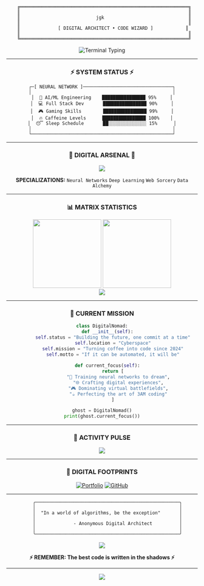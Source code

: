 ```
    ╔══════════════════════════════════════════════════════════════╗
    ║                                                              ║
    ║                            jgk                               ║
    ║                                                              ║
    ║              [ DIGITAL ARCHITECT • CODE WIZARD ]            ║
    ║                                                              ║
    ╚══════════════════════════════════════════════════════════════╝
```

<div align="center">

<img src="https://readme-typing-svg.herokuapp.com?font=Fira+Code&size=20&duration=2000&pause=500&color=00FF41&center=true&vCenter=true&multiline=true&width=600&height=100&lines=root%40matrix%3A~%24+whoami;%3E+digital_ghost;%3E+code_conjurer;%3E+reality_hacker" alt="Terminal Typing" />

</div>

---

<div align="center">

### ⚡ SYSTEM STATUS ⚡

```ascii
┌─[ NEURAL NETWORK ]─────────────────────────────────┐
│                                                    │
│  🧠 AI/ML Engineering    ████████████████ 95%     │
│  💻 Full Stack Dev       ████████████████ 90%     │
│  🎮 Gaming Skills        ████████████████ 99%     │
│  🔥 Caffeine Levels      ████████████████ 100%    │
│  😴 Sleep Schedule       ██░░░░░░░░░░░░░░ 15%      │
│                                                    │
└────────────────────────────────────────────────────┘
```

</div>

---

<div align="center">

### 🔮 DIGITAL ARSENAL 🔮

<img src="https://skillicons.dev/icons?i=python,java,js,c,react,nodejs,tensorflow,mysql,git,linux&theme=dark" />

**SPECIALIZATIONS:** `Neural Networks` `Deep Learning` `Web Sorcery` `Data Alchemy`

</div>

---

<div align="center">

### 📊 MATRIX STATISTICS

<img height="180em" src="https://github-readme-stats.vercel.app/api?username=jgk&show_icons=true&theme=chartreuse-dark&hide_border=true&bg_color=000000&title_color=00FF41&text_color=00FF41&icon_color=00FF41&border_radius=0"/>
<img height="180em" src="https://github-readme-stats.vercel.app/api/top-langs/?username=jgk&layout=compact&theme=chartreuse-dark&hide_border=true&bg_color=000000&title_color=00FF41&text_color=00FF41&border_radius=0"/>

</div>

<div align="center">
<img src="https://github-readme-streak-stats.herokuapp.com/?user=jgk&theme=dark&background=000000&ring=00FF41&fire=00FF41&currStreakLabel=00FF41&sideLabels=00FF41&currStreakNum=FFFFFF&sideNums=FFFFFF&dates=808080&hide_border=true" />
</div>

---

<div align="center">

### 🎯 CURRENT MISSION

```python
class DigitalNomad:
    def __init__(self):
        self.status = "Building the future, one commit at a time"
        self.location = "Cyberspace"
        self.mission = "Turning coffee into code since 2024"
        self.motto = "If it can be automated, it will be"
        
    def current_focus(self):
        return [
            "🤖 Training neural networks to dream",
            "🌐 Crafting digital experiences",
            "🎮 Dominating virtual battlefields",
            "☕ Perfecting the art of 3AM coding"
        ]

ghost = DigitalNomad()
print(ghost.current_focus())
```

</div>

---

<div align="center">

### 🌊 ACTIVITY PULSE

<img src="https://github-readme-activity-graph.vercel.app/graph?username=jgk&theme=github-compact&bg_color=000000&color=00FF41&line=00FF41&point=FFFFFF&area=true&hide_border=true" />

</div>

---

<div align="center">

### 🔗 DIGITAL FOOTPRINTS

[![Portfolio](https://img.shields.io/badge/PORTFOLIO-000000?style=for-the-badge&logo=firefox&logoColor=00FF41)](https://jgk2k4.wordpress.com/)
[![GitHub](https://img.shields.io/badge/GITHUB-000000?style=for-the-badge&logo=github&logoColor=00FF41)](https://github.com/jgk)

</div>

---

<div align="center">

```
    ╭─────────────────────────────────────────────────────╮
    │                                                     │
    │  "In a world of algorithms, be the exception"       │
    │                                                     │
    │              - Anonymous Digital Architect          │
    │                                                     │
    ╰─────────────────────────────────────────────────────╯
```

<img src="https://komarev.com/ghpvc/?username=jgk&color=00FF41&style=for-the-badge&label=VISITORS"/>

**⚡ REMEMBER: The best code is written in the shadows ⚡**

</div>

---

<div align="center">
<img src="https://capsule-render.vercel.app/api?type=waving&color=gradient&customColorList=0,2,2,5,30&height=100&section=footer&text=STAY%20CURIOUS&fontSize=20&fontColor=00FF41&animation=twinkling"/>
</div>
